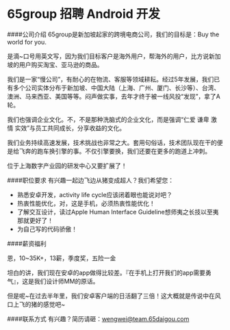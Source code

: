 65group 招聘 Android 开发
==========

####公司介绍
65group是新加坡起家的跨境电商公司，我们的目标是：Buy the world for you.

是滴~口号用英文写，因为我们目标客户是海外用户，帮海外的用户，比方说新加坡的用户购买淘宝、亚马逊的商品。

我们是一家“慢公司”，有耐心的在物流、客服等领域耕耘。经过5年发展，我们已有多个公司实体分布于新加坡、中国大陆（上海、广州、厦门、长沙等）、台湾、澳洲、马来西亚、美国等等。闷声做实事，去年才终于被一线风投“发现”，拿了A轮。

我们也强调企业文化。不，不是那种洗脑式的企业文化，而是强调“仁爱 谦卑 激情 实效”与员工共同成长，分享收益的文化。

我们业务持续高速发展，技术挑战也非常之大。套用句俗话，技术团队现在干的便是给飞奔的跑车换引擎的事。不仅引擎要换，我们还要在更多的跑道上冲刺。

位于上海数字产业园的研发中心又要扩展了！

####职位要求
有兴趣一起边飞边从猪变成超人？我们希望您：

* 熟悉安卓开发，activity life cycle应该闭着眼也能说对吧？
* 热衷性能优化，对，这是手机，必须热衷性能优化！
* 了解交互设计，读过Apple Human Interface Guideline想师夷之长技以至夷那就更好了！
* 为自己写的代码骄傲！

####薪资福利

恩，10~35K+，13薪，季度奖，五险一金

坦白的讲，我们现在安卓的app做得比较差。『在手机上打开我们的app需要勇气』，这是我们设计师MM的原话。

但是呢~在过去半年里，我们安卓客户端的日活翻了三倍！这大概就是传说中在风口上飞的猪的感觉吧~

####联系方式
有兴趣？简历请砸：[wengwei@team.65daigou.com](wengwei@team.65daigou.com)  
